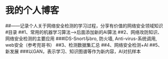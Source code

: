 # 我的个人博客

##——记录个人关于网络安全检测的学习过程，分享有价值的网络安全领域知识
#目录
##1、常用的机器学习算法——>后面添加新的AI算法
##2、网络攻防知识、网络安全检测的主要应用
###IDS-Snort与bro, 防火墙, Anti-virus-系统调用, web安全（参考兜哥书）
##3、检测数据集汇总
##4、网络安全检测+AI
##5、新发展
###以GAN，表示学习、知识图谱等作为新内容，AI对抗样本
